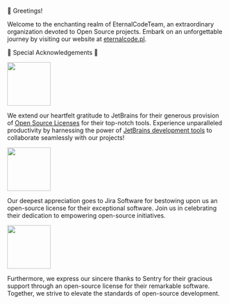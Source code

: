 👋 Greetings!

Welcome to the enchanting realm of EternalCodeTeam, an extraordinary organization devoted to Open Source projects. Embark on an unforgettable journey by visiting our website at [eternalcode.pl](https://eternalcode.pl).

🌟 Special Acknowledgements 🌟

[<img src="https://user-images.githubusercontent.com/65517973/210912946-447a6b9a-2685-4796-9482-a44bffc727ce.png" alt="" width="100">](https://www.jetbrains.com)

We extend our heartfelt gratitude to JetBrains for their generous provision of [Open Source Licenses](https://www.jetbrains.com/opensource/) for their top-notch tools. Experience unparalleled productivity by harnessing the power of [JetBrains development tools](https://www.jetbrains.com/products/) to collaborate seamlessly with our projects!

[<img src="https://wac-cdn.atlassian.com/dam/jcr:fa01756d-6dcc-45d1-83ab-696fbfeb074f/Jira-icon-blue.svg?cdnVersion=1107" alt="" width="100">](https://www.atlassian.com/software/jira)

Our deepest appreciation goes to Jira Software for bestowing upon us an open-source license for their exceptional software. Join us in celebrating their dedication to empowering open-source initiatives.

[<img src="https://i.imgur.com/7yXS9NS.png" alt="" width="100">](https://sentry.io/)

Furthermore, we express our sincere thanks to Sentry for their gracious support through an open-source license for their remarkable software. Together, we strive to elevate the standards of open-source development.

